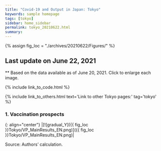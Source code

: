 ```yaml
---
title: "Covid-19 and Output in Japan: Tokyo"
keywords: sample homepage
tags: [tokyo]
sidebar: home_sidebar
permalink: tokyo_20210622.html
summary:
---
```


{% assign fig_loc = "./archives/20210622/Figures/" %}

## Last update on June 22, 2021
** Based on the data available as of June 20, 2021. Click to enlarge each image.

{% include link_to_code.html %}

{% include link_to_others.html text='Link to other Tokyo pages:' tag='tokyo' %}



<!-- #### (i) Baseline scenario

{: align="center"}
|[![Tokyo_gradual_Y]({{ fig_loc }}Tokyo/GradualRecovery1.png)]({{ fig_loc }}Tokyo/GradualRecovery1.png)|

Source: Authors’ calculation.

#### (ii) Alternative scenario

{: align="center"}
|[![Tokyo_gradual_Y]({{ fig_loc }}Tokyo/GradualRecovery3.png)]({{ fig_loc }}Tokyo/GradualRecovery3.png)|

Source: Authors’ calculation. -->

<!-- #### (iii) Variant scenario (A)

{: align="center"}
|[![Tokyo_gradual_Y]({{ fig_loc }}Tokyo/GradualRecovery41.png)]({{ fig_loc }}Tokyo/GradualRecovery41.png)|

Source: Authors’ calculation. -->
<!--

#### (i) Variant scenario -->
### <!-- 1. Scenarios with alternative criteria for lifting the state of emergency-->



<!--{: align="center"}
|[![gradual_Y]({{ fig_loc }}Tokyo/TL_MainResults_EN.png)]({{ fig_loc }}Tokyo/TL_MainResults_EN.png)|

Source: Authors’ calculation. -->

### 1. Vaccination prospects

{: align="center"}
|[![gradual_Y]({{ fig_loc }}Tokyo/VP_MainResults_EN.png)]({{ fig_loc }}Tokyo/VP_MainResults_EN.png)|

Source: Authors’ calculation.

